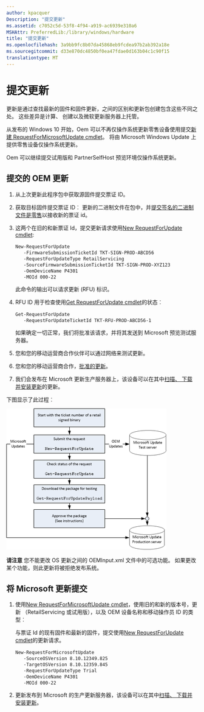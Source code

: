 ```yaml
---
author: kpacquer
Description: "提交更新"
ms.assetid: c7052c5d-53f8-4f94-a919-ac6939e310a6
MSHAttr: PreferredLib:/library/windows/hardware
title: "提交更新"
ms.openlocfilehash: 3a9bb9fc8b07da45868eb9fcdea97b2ab392a18e
ms.sourcegitcommit: d33e870dc4850bf0ea47fdae0d163b04c1c90f15
translationtype: MT
---
```

# <a name="submit-an-update"></a>提交更新


更新是通过查找最新的固件和固件更新，之间的区别和更新包创建包含这些不同之处。 这些差异是计算、 创建以及微软更新服务器上托管。

从发布的 Windows 10 开始，Oem 可以不再仅操作系统更新零售设备使用提交[新建 RequestForMicrosoftUpdate cmdlet](new-requestformicrosoftupdate-cmdlet.md)。 将由 Microsoft Windows Update 上提供零售设备仅操作系统更新。

Oem 可以继续提交试用版和 PartnerSelfHost 预览环境仅操作系统更新。

## <a name="span-idsubmitanoemupdatespanspan-idsubmitanoemupdatespanspan-idsubmitanoemupdatespansubmit-an-oem-update"></a><span id="Submit_an_OEM_update"></span><span id="submit_an_oem_update"></span><span id="SUBMIT_AN_OEM_UPDATE"></span>提交的 OEM 更新


1.  从上次更新此程序包中获取源固件提交票证 ID。

2.  获取目标固件提交票证 ID︰ 更新的二进制文件在包中，并[提交签名的二进制文件是零售](https://msdn.microsoft.com/library/windows/hardware/dn789223)以接收新的票证 id。

3.  这两个在旧的和新票证 Id，提交更新请求使用[New RequestForUpdate cmdlet](new-requestforupdate-cmdlet.md):

    ``` syntax
    New-RequestForUpdate 
       -FirmwareSubmissionTicketId TKT-SIGN-PROD-ABCD56 
       -RequestForUpdateType RetailServicing 
       -SourceFirmwareSubmissionTicketId TKT-SIGN-PROD-XYZ123 
       -OemDeviceName P4301
       -MOId 000-22
    ```

    此命令的输出可以请求更新 (RFU) 标识。

4.  RFU ID 用于检查使用[Get RequestForUpdate cmdlet](get-requestforupdate-cmdlet.md)的状态︰

    ``` syntax
    Get-RequestForUpdate
       -RequestForUpdateTicketId TKT-RFU-PROD-ABCD56-1
    ```

    如果确定一切正常，我们将批准该请求，并将其发送到 Microsoft 预览测试服务器。

5.  您和您的移动运营商合作伙伴可以通过网络来测试更新。

6.  您和您的移动运营商合作，[批准的更新](approve-an-update.md)。

7.  我们会发布在 Microsoft 更新生产服务器上，该设备可以在其中[扫描、 下载并安装更新](scan--download--and-install-updates.md)的更新。

下图显示了此过程︰

![图中显示更新提交进程](images/oem-update-submitanupdate.png)

**请注意** 您不能更改 OS 更新之间的 OEMInput.xml 文件中的可选功能。 如果更改某个功能，则此更新将被拒绝发布系统。

 

## <a name="span-idsubmitmicrosoftupdatesspanspan-idsubmitmicrosoftupdatesspanspan-idsubmitmicrosoftupdatesspansubmit-microsoft-updates"></a><span id="Submit_Microsoft_updates"></span><span id="submit_microsoft_updates"></span><span id="SUBMIT_MICROSOFT_UPDATES"></span>将 Microsoft 更新提交


1.  使用[New RequestForMicrosoftUpdate cmdlet](new-requestformicrosoftupdate-cmdlet.md)，使用旧的和新的版本号，更新 （RetailServicing 或试用版），以及 OEM 设备名称和移动操作员 ID 的类型︰

    与票证 Id 的现有固件和最新的固件，提交使用[New RequestForUpdate cmdlet](new-requestforupdate-cmdlet.md)的更新请求。

    ``` syntax
    New-RequestForMicrosoftUpdate
       -SourceOSVersion 8.10.12349.825
       -TargetOSVersion 8.10.12359.845
       -RequestForUpdateType Trial
       -OemDeviceName P4301
       -MOId 000-22
    ```

2.  更新发布到 Microsoft 的生产更新服务器，该设备可以在其中[扫描、 下载并安装更新](scan--download--and-install-updates.md)。

 

 

